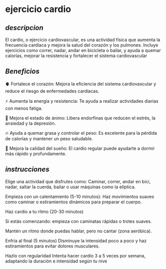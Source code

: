 #  ejercicio cardio

## *descripcion*

El cardio, o ejercicio cardiovascular, es una actividad física que aumenta la frecuencia cardíaca y mejora la salud del corazón y los pulmones. Incluye ejercicios como correr, nadar, andar en bicicleta o bailar, y ayuda a quemar calorías, mejorar la resistencia y fortalecer el sistema cardiovascular

## *Beneficios*

🫀 Fortalece el corazón: Mejora la eficiencia del sistema cardiovascular y reduce el riesgo de enfermedades cardíacas.

⚡ Aumenta la energía y resistencia: Te ayuda a realizar actividades diarias con menos fatiga.

🧠 Mejora el estado de ánimo: Libera endorfinas que reducen el estrés, la ansiedad y la depresión.

🔥 Ayuda a quemar grasa y controlar el peso: Es excelente para la pérdida de calorías y mantener un peso saludable.

🛌 Mejora la calidad del sueño: El cardio regular puede ayudarte a dormir más rápido y profundamente.

## *instrucciones*
Elige una actividad que disfrutes como:
Caminar, correr, andar en bici, nadar, saltar la cuerda, bailar o usar máquinas como la elíptica.

Empieza con un calentamiento (5-10 minutos):
Haz movimientos suaves como caminar o estiramientos dinámicos para preparar el cuerpo.

Haz cardio a tu ritmo (20-30 minutos)

Si estás comenzando: empieza con caminatas rápidas o trotes suaves.

Mantén un ritmo donde puedas hablar, pero no cantar (zona aeróbica).

Enfría al final (5 minutos)
Disminuye la intensidad poco a poco y haz estiramientos para evitar dolores musculares.

Hazlo con regularidad
Intenta hacer cardio 3 a 5 veces por semana, adaptando la duración e intensidad según tu nive

